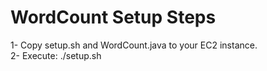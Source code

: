 # WordCount Setup Steps
1- Copy setup.sh and WordCount.java to your EC2 instance.\
2- Execute: ./setup.sh